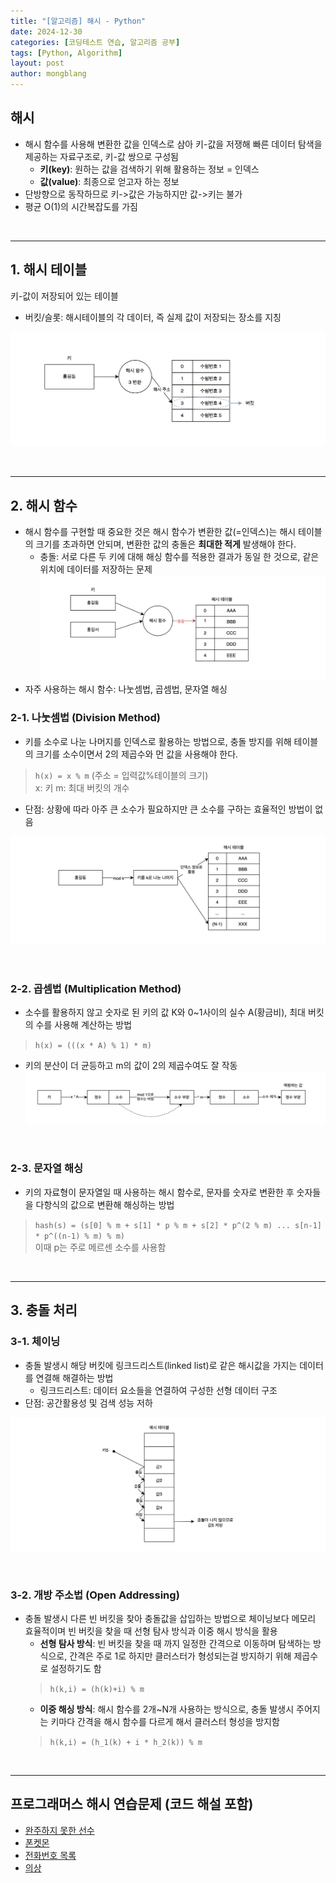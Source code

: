 ```yaml
---
title: "[알고리즘] 해시 - Python"
date: 2024-12-30  
categories: [코딩테스트 연습, 알고리즘 공부]
tags: [Python, Algorithm]
layout: post
author: mongblang
---
```


## **해시**
- 해시 함수를 사용해 변환한 값을 인덱스로 삼아 키-값을 저쟁해 빠른 데이터 탐색을 제공하는 자료구조로, 키-값 쌍으로 구성됨
    - **키(key)**: 원하는 값을 검색하기 위해 활용하는 정보 = 인덱스
    - **값(value)**: 최종으로 얻고자 하는 정보
- 단방향으로 동작하므로 키->값은 가능하지만 값->키는 불가 
- 평균 O(1)의 시간복잡도를 가짐

&nbsp;  

---

## **1. 해시 테이블**
키-값이 저장되어 있는 테이블
- 버킷/슬롯: 해시테이블의 각 데이터, 즉 실제 값이 저장되는 장소를 지칭

![hash1](/assets/img/codingtest-post-img/AL_hash-1.png)

&nbsp;  

---

## **2. 해시 함수**
- 해시 함수를 구현할 때 중요한 것은 해시 함수가 변환한 값(=인덱스)는 해시 테이블의 크기를 초과하면 안되며, 변환한 값의 충돌은 **최대한 적게** 발생해야 한다. 
    - 충돌: 서로 다른 두 키에 대해 해싱 함수를 적용한 결과가 동일 한 것으로, 같은 위치에 데이터를 저장하는 문제
    ![hash2](/assets/img/codingtest-post-img/AL_hash-2.png)
- 자주 사용하는 해시 함수: 나눗셈법, 곱셈법, 문자열 해싱


### **2-1. 나눗셈법 (Division Method)**
- 키를 소수로 나눈 나머지를 인덱스로 활용하는 방법으로, 충돌 방지를 위해 테이블의 크기를 소수이면서 2의 제곱수와 먼 값을 사용해야 한다. 
> `h(x) = x % m` (주소 = 입력값%테이블의 크기)  
x: 키
m: 최대 버킷의 개수
- 단점: 상황에 따라 아주 큰 소수가 필요하지만 큰 소수를 구하는 효율적인 방법이 없음

![hash3](/assets/img/codingtest-post-img/AL_hash-3.png)


&nbsp;  

### **2-2. 곱셈법 (Multiplication Method)** 
- 소수를 활용하지 않고 숫자로 된 키의 값 K와 0~1사이의 실수 A(황금비), 최대 버킷의 수를 사용해 계산하는 방법
> `h(x) = (((x * A) % 1) * m)`
- 키의 분산이 더 균등하고 m의 값이 2의 제곱수여도 잘 작동
![hash4](/assets/img/codingtest-post-img/AL_hash-4.png)


&nbsp;  

### **2-3. 문자열 해싱** 
- 키의 자료형이 문자열일 때 사용하는 해시 함수로, 문자를 숫자로 변환한 후 숫자들을 다항식의 값으로 변환해 해싱하는 방법
> `hash(s) = (s[0] % m + s[1] * p % m + s[2] * p^(2 % m) ... s[n-1] * p^((n-1) % m) % m)`  
이때 p는 주로 메르센 소수를 사용함

&nbsp;  

---

## **3. 충돌 처리** 

### **3-1. 체이닝**
- 충돌 발생시 해당 버킷에 링크드리스트(linked list)로 같은 해시값을 가지는 데이터를 연결해 해결하는 방법 
    - 링크드리스트: 데이터 요소들을 연결하여 구성한 선형 데이터 구조
- 단점: 공간활용성 및 검색 성능 저하 

![hash5](/assets/img/codingtest-post-img/AL_hash-5.png)

&nbsp;  

### **3-2. 개방 주소법 (Open Addressing)**
- 충돌 발생시 다른 빈 버킷을 찾아 충돌값을 삽입하는 방법으로 체이닝보다 메모리 효율적이며 빈 버킷을 찾을 때 선형 탐사 방식과 이중 해시 방식을 활용
    - **선형 탐사 방식**: 빈 버킷을 찾을 때 까지 일정한 간격으로 이동하며 탐색하는 방식으로, 간격은 주로 1로 하지만 클러스터가 형성되는걸 방지하기 위해 제곱수로 설정하기도 함
    > `h(k,i) = (h(k)+i) % m`
    - **이중 해싱 방식**: 해시 함수를 2개~N개 사용하는 방식으로, 충돌 발생시 주어지는 키마다 간격을 해시 함수를 다르게 해서 클러스터 형성을 방지함
    > `h(k,i) = (h_1(k) + i * h_2(k)) % m`

&nbsp;  

---

## **프로그래머스 해시 연습문제 (코드 해설 포함)**

- [완주하지 못한 선수](https://mongblang.github.io/posts/PG-post3_121324/)
- [폰켓몬](https://mongblang.github.io/posts/PG_post2_121324/)
- [전화번호 목록](https://mongblang.github.io/posts/PG_post2_122324/)
- [의상](https://mongblang.github.io/posts/PG_post1_122424/)
